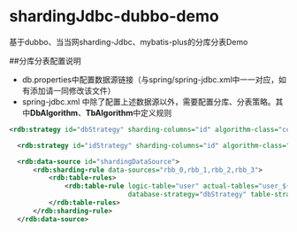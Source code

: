 # shardingJdbc-dubbo-demo
基于dubbo、当当网sharding-Jdbc、mybatis-plus的分库分表Demo

##分库分表配置说明
  * db.properties中配置数据源链接（与spring/spring-jdbc.xml中一一对应，如有添加请一同修改该文件）
  * spring-jdbc.xml 中除了配置上述数据源以外，需要配置分库、分表策略。其中**DbAlgorithm**、**TbAlgorithm**中定义规则
  ```xml
  <rdb:strategy id="dbStrategy" sharding-columns="id" algorithm-class="com.reapal.config.DbAlgorithm"/>

    <rdb:strategy id="idStrategy" sharding-columns="id" algorithm-class="com.reapal.config.TbAlgorithm"/>

    <rdb:data-source id="shardingDataSource">
        <rdb:sharding-rule data-sources="rbb_0,rbb_1,rbb_2,rbb_3">
            <rdb:table-rules>
                <rdb:table-rule logic-table="user" actual-tables="user_${0..1}"
                                database-strategy="dbStrategy" table-strategy="idStrategy"/>
            </rdb:table-rules>
        </rdb:sharding-rule>
    </rdb:data-source>
  ```
